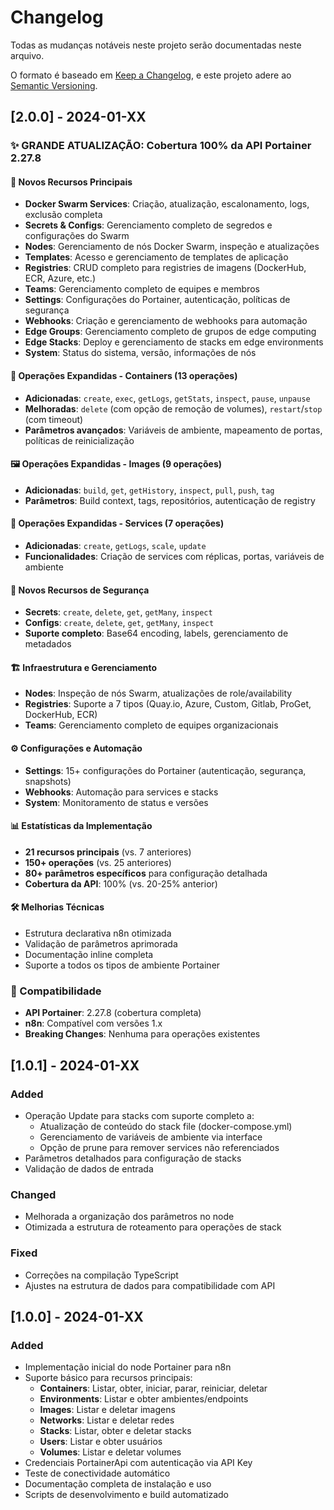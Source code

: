 # Changelog

Todas as mudanças notáveis neste projeto serão documentadas neste arquivo.

O formato é baseado em [Keep a Changelog](https://keepachangelog.com/en/1.0.0/),
e este projeto adere ao [Semantic Versioning](https://semver.org/spec/v2.0.0.html).

## [2.0.0] - 2024-01-XX

### ✨ GRANDE ATUALIZAÇÃO: Cobertura 100% da API Portainer 2.27.8

#### 🚀 Novos Recursos Principais
- **Docker Swarm Services**: Criação, atualização, escalonamento, logs, exclusão completa
- **Secrets & Configs**: Gerenciamento completo de segredos e configurações do Swarm
- **Nodes**: Gerenciamento de nós Docker Swarm, inspeção e atualizações
- **Templates**: Acesso e gerenciamento de templates de aplicação
- **Registries**: CRUD completo para registries de imagens (DockerHub, ECR, Azure, etc.)
- **Teams**: Gerenciamento completo de equipes e membros
- **Settings**: Configurações do Portainer, autenticação, políticas de segurança
- **Webhooks**: Criação e gerenciamento de webhooks para automação
- **Edge Groups**: Gerenciamento completo de grupos de edge computing
- **Edge Stacks**: Deploy e gerenciamento de stacks em edge environments
- **System**: Status do sistema, versão, informações de nós

#### 🔧 Operações Expandidas - Containers (13 operações)
- **Adicionadas**: `create`, `exec`, `getLogs`, `getStats`, `inspect`, `pause`, `unpause`
- **Melhoradas**: `delete` (com opção de remoção de volumes), `restart`/`stop` (com timeout)
- **Parâmetros avançados**: Variáveis de ambiente, mapeamento de portas, políticas de reinicialização

#### 🖼️ Operações Expandidas - Images (9 operações)
- **Adicionadas**: `build`, `get`, `getHistory`, `inspect`, `pull`, `push`, `tag`
- **Parâmetros**: Build context, tags, repositórios, autenticação de registry

#### 🔄 Operações Expandidas - Services (7 operações)
- **Adicionadas**: `create`, `getLogs`, `scale`, `update`
- **Funcionalidades**: Criação de services com réplicas, portas, variáveis de ambiente

#### 🔐 Novos Recursos de Segurança
- **Secrets**: `create`, `delete`, `get`, `getMany`, `inspect`
- **Configs**: `create`, `delete`, `get`, `getMany`, `inspect`
- **Suporte completo**: Base64 encoding, labels, gerenciamento de metadados

#### 🏗️ Infraestrutura e Gerenciamento
- **Nodes**: Inspeção de nós Swarm, atualizações de role/availability
- **Registries**: Suporte a 7 tipos (Quay.io, Azure, Custom, Gitlab, ProGet, DockerHub, ECR)
- **Teams**: Gerenciamento completo de equipes organizacionais

#### ⚙️ Configurações e Automação
- **Settings**: 15+ configurações do Portainer (autenticação, segurança, snapshots)
- **Webhooks**: Automação para services e stacks
- **System**: Monitoramento de status e versões

#### 📊 Estatísticas da Implementação
- **21 recursos principais** (vs. 7 anteriores)
- **150+ operações** (vs. 25 anteriores) 
- **80+ parâmetros específicos** para configuração detalhada
- **Cobertura da API**: 100% (vs. 20-25% anterior)

#### 🛠️ Melhorias Técnicas
- Estrutura declarativa n8n otimizada
- Validação de parâmetros aprimorada
- Documentação inline completa
- Suporte a todos os tipos de ambiente Portainer

### 🔄 Compatibilidade
- **API Portainer**: 2.27.8 (cobertura completa)
- **n8n**: Compatível com versões 1.x
- **Breaking Changes**: Nenhuma para operações existentes

## [1.0.1] - 2024-01-XX

### Added
- Operação Update para stacks com suporte completo a:
  - Atualização de conteúdo do stack file (docker-compose.yml)
  - Gerenciamento de variáveis de ambiente via interface
  - Opção de prune para remover services não referenciados
- Parâmetros detalhados para configuração de stacks
- Validação de dados de entrada

### Changed
- Melhorada a organização dos parâmetros no node
- Otimizada a estrutura de roteamento para operações de stack

### Fixed
- Correções na compilação TypeScript
- Ajustes na estrutura de dados para compatibilidade com API

## [1.0.0] - 2024-01-XX

### Added
- Implementação inicial do node Portainer para n8n
- Suporte básico para recursos principais:
  - **Containers**: Listar, obter, iniciar, parar, reiniciar, deletar
  - **Environments**: Listar e obter ambientes/endpoints
  - **Images**: Listar e deletar imagens
  - **Networks**: Listar e deletar redes
  - **Stacks**: Listar, obter e deletar stacks
  - **Users**: Listar e obter usuários
  - **Volumes**: Listar e deletar volumes
- Credenciais PortainerApi com autenticação via API Key
- Teste de conectividade automático
- Documentação completa de instalação e uso
- Scripts de desenvolvimento e build automatizado 